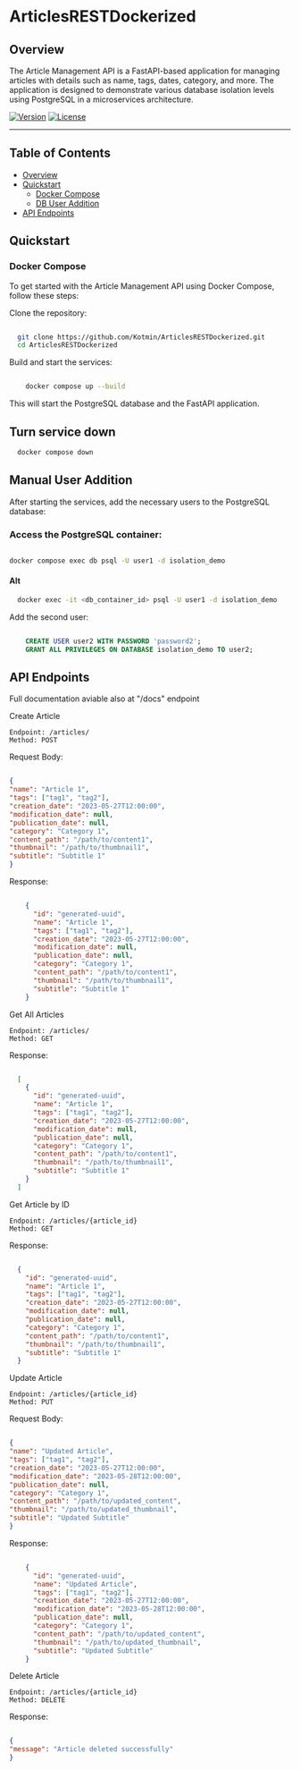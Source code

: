 # ArticlesRESTDockerized

## Overview

The Article Management API is a FastAPI-based application for managing articles with details such as name, tags, dates, category, and more. The application is designed to demonstrate various database isolation levels using PostgreSQL in a microservices architecture.


[![Version](https://img.shields.io/badge/version-1.0.0-blue.svg)](https://github.com/Kotmin/ArticlesRESTDockerised/article-management-api)
[![License](https://img.shields.io/badge/license-MIT-green.svg)](https://github.com/Kotmin/ArticlesRESTDockerised/article-management-api/blob/main/LICENSE)

---

## Table of Contents

- [Overview](#overview)
- [Quickstart](#quickstart)
  - [Docker Compose](#docker-compose)
  - [DB User Addition](#manual-user-addition)
- [API Endpoints](#api-endpoints)


## Quickstart
### Docker Compose

To get started with the Article Management API using Docker Compose, follow these steps:

  Clone the repository:

  ```bash

    git clone https://github.com/Kotmin/ArticlesRESTDockerized.git
    cd ArticlesRESTDockerized
```
Build and start the services:

```bash

    docker compose up --build
```
  This will start the PostgreSQL database and the FastAPI application.

## Turn service down

```bash
  docker compose down
```


## Manual User Addition

After starting the services, add the necessary users to the PostgreSQL database:

### Access the PostgreSQL container:

    
```bash

docker compose exec db psql -U user1 -d isolation_demo
```

#### Alt

```bash
  docker exec -it <db_container_id> psql -U user1 -d isolation_demo
```

Add the second user:

```sql

    CREATE USER user2 WITH PASSWORD 'password2';
    GRANT ALL PRIVILEGES ON DATABASE isolation_demo TO user2;
```
## API Endpoints

Full documentation aviable also at "/docs" endpoint

Create Article

    Endpoint: /articles/
    Method: POST
  Request Body:

  ```json

{
  "name": "Article 1",
  "tags": ["tag1", "tag2"],
  "creation_date": "2023-05-27T12:00:00",
  "modification_date": null,
  "publication_date": null,
  "category": "Category 1",
  "content_path": "/path/to/content1",
  "thumbnail": "/path/to/thumbnail1",
  "subtitle": "Subtitle 1"
}
```
Response:

```json

    {
      "id": "generated-uuid",
      "name": "Article 1",
      "tags": ["tag1", "tag2"],
      "creation_date": "2023-05-27T12:00:00",
      "modification_date": null,
      "publication_date": null,
      "category": "Category 1",
      "content_path": "/path/to/content1",
      "thumbnail": "/path/to/thumbnail1",
      "subtitle": "Subtitle 1"
    }
```
Get All Articles

    Endpoint: /articles/
    Method: GET
  Response:

  ```json

    [
      {
        "id": "generated-uuid",
        "name": "Article 1",
        "tags": ["tag1", "tag2"],
        "creation_date": "2023-05-27T12:00:00",
        "modification_date": null,
        "publication_date": null,
        "category": "Category 1",
        "content_path": "/path/to/content1",
        "thumbnail": "/path/to/thumbnail1",
        "subtitle": "Subtitle 1"
      }
    ]
```

Get Article by ID

    Endpoint: /articles/{article_id}
    Method: GET
  Response:

  ```json

    {
      "id": "generated-uuid",
      "name": "Article 1",
      "tags": ["tag1", "tag2"],
      "creation_date": "2023-05-27T12:00:00",
      "modification_date": null,
      "publication_date": null,
      "category": "Category 1",
      "content_path": "/path/to/content1",
      "thumbnail": "/path/to/thumbnail1",
      "subtitle": "Subtitle 1"
    }
```

Update Article

    Endpoint: /articles/{article_id}
    Method: PUT
  Request Body:

  ```json

{
  "name": "Updated Article",
  "tags": ["tag1", "tag2"],
  "creation_date": "2023-05-27T12:00:00",
  "modification_date": "2023-05-28T12:00:00",
  "publication_date": null,
  "category": "Category 1",
  "content_path": "/path/to/updated_content",
  "thumbnail": "/path/to/updated_thumbnail",
  "subtitle": "Updated Subtitle"
}
```

Response:

```json

    {
      "id": "generated-uuid",
      "name": "Updated Article",
      "tags": ["tag1", "tag2"],
      "creation_date": "2023-05-27T12:00:00",
      "modification_date": "2023-05-28T12:00:00",
      "publication_date": null,
      "category": "Category 1",
      "content_path": "/path/to/updated_content",
      "thumbnail": "/path/to/updated_thumbnail",
      "subtitle": "Updated Subtitle"
    }
```
Delete Article

    Endpoint: /articles/{article_id}
    Method: DELETE
  Response:

  ```json

{
  "message": "Article deleted successfully"
}

```
